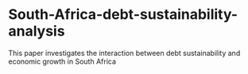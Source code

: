 # South-Africa-debt-sustainability-analysis
This paper investigates the interaction between debt sustainability and economic growth in South Africa
